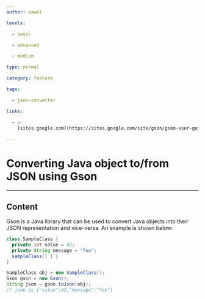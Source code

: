 ```yaml
---
author: pawel

levels:

  - basic

  - advanced

  - medium

type: normal

category: feature

tags:

  - json-converter

links:

  - >-
    [sites.google.com](https://sites.google.com/site/gson/gson-user-guide#TOC-Object-Examples){website}

---
```


# Converting Java object to/from JSON using Gson

---

## Content

Gson is a Java library that can be used to convert Java objects into their JSON representation and vice-versa. An example is shown below:

```java
class SampleClass {
  private int value = 42;
  private String message = "foo";
  sampleClass() { }
}

SampleClass obj = new SampleClass();
Gson gson = new Gson();
String json = gson.toJson(obj);
// json is {"value":42,"message":"foo"}
```
